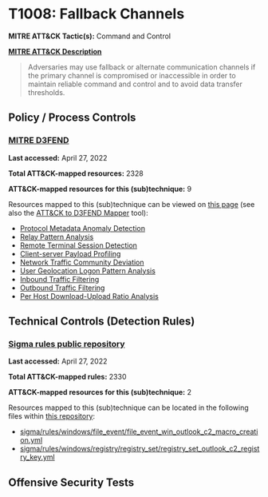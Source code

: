 # T1008: Fallback Channels
**MITRE ATT&CK Tactic(s):** Command and Control

**[MITRE ATT&CK Description](https://attack.mitre.org/techniques/T1008)**
<blockquote>Adversaries may use fallback or alternate communication channels if the primary channel is compromised or inaccessible in order to maintain reliable command and control and to avoid data transfer thresholds.</blockquote>

## Policy / Process Controls
### [MITRE D3FEND](https://d3fend.mitre.org/)
**Last accessed:** April 27, 2022

**Total ATT&CK-mapped resources:** 2328

**ATT&CK-mapped resources for this (sub)technique:** 9

Resources mapped to this (sub)technique can be viewed on [this page](https://d3fend.mitre.org/) (see also the [ATT&CK to D3FEND Mapper](https://d3fend.mitre.org/tools/attack-mapper) tool):

* [Protocol Metadata Anomaly Detection](https://d3fend.mitre.org/techniques/d3f:ProtocolMetadataAnomalyDetection)
* [Relay Pattern Analysis](https://d3fend.mitre.org/techniques/d3f:RelayPatternAnalysis)
* [Remote Terminal Session Detection](https://d3fend.mitre.org/techniques/d3f:RemoteTerminalSessionDetection)
* [Client-server Payload Profiling](https://d3fend.mitre.org/techniques/d3f:Client-serverPayloadProfiling)
* [Network Traffic Community Deviation](https://d3fend.mitre.org/techniques/d3f:NetworkTrafficCommunityDeviation)
* [User Geolocation Logon Pattern Analysis](https://d3fend.mitre.org/techniques/d3f:UserGeolocationLogonPatternAnalysis)
* [Inbound Traffic Filtering](https://d3fend.mitre.org/techniques/d3f:InboundTrafficFiltering)
* [Outbound Traffic Filtering](https://d3fend.mitre.org/techniques/d3f:OutboundTrafficFiltering)
* [Per Host Download-Upload Ratio Analysis](https://d3fend.mitre.org/techniques/d3f:PerHostDownload-UploadRatioAnalysis)

## Technical Controls (Detection Rules)
### [Sigma rules public repository](https://github.com/SigmaHQ/sigma)
**Last accessed:** April 27, 2022

**Total ATT&CK-mapped rules:** 2330

**ATT&CK-mapped resources for this (sub)technique:** 2

Resources mapped to this (sub)technique can be located in the following files within [this repository](https://github.com/SigmaHQ/sigma/tree/master/rules):

* [sigma/rules/windows/file_event/file_event_win_outlook_c2_macro_creation.yml](https://github.com/SigmaHQ/sigma/blob/master/rules/windows/file_event/file_event_win_outlook_c2_macro_creation.yml)
* [sigma/rules/windows/registry/registry_set/registry_set_outlook_c2_registry_key.yml](https://github.com/SigmaHQ/sigma/blob/master/rules/windows/registry/registry_set/registry_set_outlook_c2_registry_key.yml)


## Offensive Security Tests
